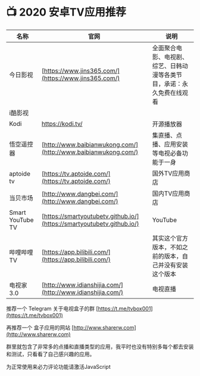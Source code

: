 # 📺 2020 安卓TV应用推荐



| 名称             | 官网                                                         | 说明                                                         |
| ---------------- | ------------------------------------------------------------ | ------------------------------------------------------------ |
| 今日影视         | [https://www.jins365.com/](https://www.jins365.com/)         | 全面聚合电影、电视剧、综艺、日韩动漫等各类节目，承诺：永久免费在线观看 |
| i酷影视          |                                                              |                                                              |
| Kodi             | [https://kodi.tv/  ](https://kodi.tv/  )                     | 开源播放器                                                   |
| 悟空遥控器       | [http://www.baibianwukong.com/](http://www.baibianwukong.com/) | 集直播、点播、应用安装等电视必备功能于一身                   |
| aptoide tv       | [https://tv.aptoide.com/](https://tv.aptoide.com/)           | 国外TV应用商店                                               |
| 当贝市场         | [http://www.dangbei.com/](http://www.dangbei.com/)           | 国内TV应用商店                                               |
| Smart YouTube TV | [https://smartyoutubetv.github.io/](https://smartyoutubetv.github.io/) | YouTube                                                      |
| 哔哩哔哩TV       | [https://app.bilibili.com/](https://app.bilibili.com/)       | 其实这个官方版本，不如之前的版本，自己并没有安装这个版本     |
| 电视家3.0        | [http://www.idianshijia.com/](http://www.idianshijia.com/)   | 电视直播                                                     |

推荐一个 Telegram 关于电视盒子的群 [https://t.me/tvbox001](https://t.me/tvbox001)

再推荐一个 盒子应用的网站 [http://www.sharerw.com](http://www.sharerw.com)

群里就包含了非常多的点播和直播类型的应用，我平时也没有特别多每个都去安装和测试，只看看了自己感兴趣的应用。

<!-- 来必力City版安装代码 -->
<div id="lv-container" data-id="city" data-uid="MTAyMC80NzA4OC8yMzU4OA==">
	<script type="text/javascript">
   (function(d, s) {
       var j, e = d.getElementsByTagName(s)[0];

       if (typeof LivereTower === 'function') { return; }

       j = d.createElement(s);
       j.src = 'https://cdn-city.livere.com/js/embed.dist.js';
       j.async = true;

       e.parentNode.insertBefore(j, e);
   })(document, 'script');
	</script>
<noscript> 为正常使用来必力评论功能请激活JavaScript</noscript>
</div>
<!-- City版安装代码已完成 -->